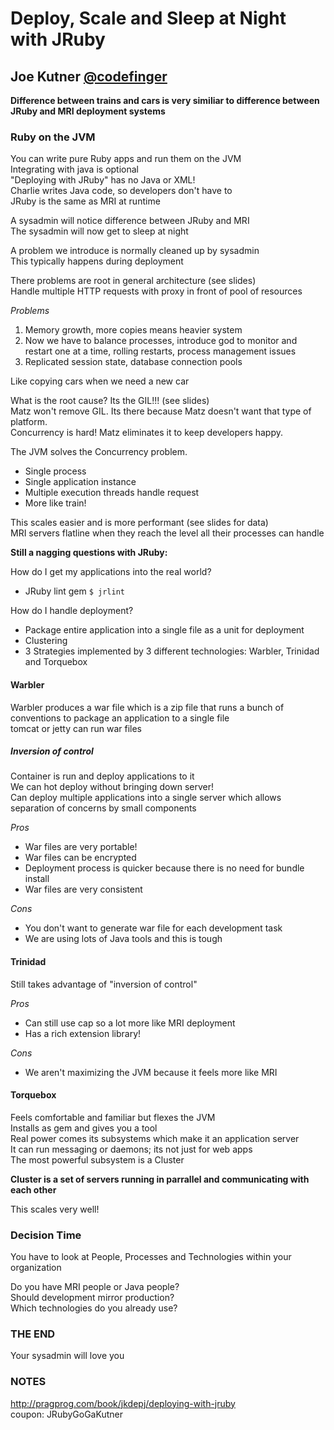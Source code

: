 # Deploy, Scale and Sleep at Night with JRuby
## Joe Kutner [@codefinger](https://twitter.com/codefinger)

**Difference between trains and cars is very similiar to difference between JRuby and MRI deployment systems**

### Ruby on the JVM
You can write pure Ruby apps and run them on the JVM   
Integrating with java is optional   
"Deploying with JRuby" has no Java or XML!   
Charlie writes Java code, so developers don't have to   
JRuby is the same as MRI at runtime   

A sysadmin will notice difference between JRuby and MRI   
The sysadmin will now get to sleep at night

A problem we introduce is normally cleaned up by sysadmin   
This typically happens during deployment

There problems are root in general architecture (see slides)   
Handle multiple HTTP requests with proxy in front of pool of resources 

*Problems*
  1. Memory growth, more copies means heavier system
  2. Now we have to balance processes, introduce god to monitor and
     restart one at a time, rolling restarts, process management issues
  3. Replicated session state, database connection pools

Like copying cars when we need a new car

What is the root cause? Its the GIL!!! (see slides)   
Matz won't remove GIL. Its there because Matz doesn't want that type of platform.   
Concurrency is hard! Matz eliminates it to keep developers happy.   

The JVM solves the Concurrency problem.
 * Single process
 * Single application instance
 * Multiple execution threads handle request
 * More like train!

This scales easier and is more performant (see slides for data)    
MRI servers flatline when they reach the level all their processes can handle

**Still a nagging questions with JRuby:**

How do I get my applications into the real world?
  * JRuby lint gem `$ jrlint`

How do I handle deployment?
  * Package entire application into a single file as a unit for
    deployment
  * Clustering
  * 3 Strategies implemented by 3 different technologies: Warbler,
    Trinidad and Torquebox

#### Warbler
Warbler produces a war file which is a zip file that runs a bunch of conventions to package an application to a single file   
tomcat or jetty can run war files

##### Inversion of control
Container is run and deploy applications to it   
We can hot deploy without bringing down server!   
Can deploy multiple applications into a single server which allows separation of concerns by small components

*Pros*
 * War files are very portable!
 * War files can be encrypted
 * Deployment process is quicker because there is no need for bundle install
 * War files are very consistent
  
*Cons*
 * You don't want to generate war file for each development task
 * We are using lots of Java tools and this is tough
  
#### Trinidad
Still takes advantage of "inversion of control"

*Pros*
 * Can still use cap so a lot more like MRI deployment
 * Has a rich extension library!

*Cons*
 * We aren't maximizing the JVM because it feels more like MRI

#### Torquebox
Feels comfortable and familiar but flexes the JVM   
Installs as gem and gives you a tool   
Real power comes its subsystems which make it an application server   
It can run messaging or daemons; its not just for web apps   
The most powerful subsystem is a Cluster

**Cluster is a set of servers running in parrallel and communicating with each other**

This scales very well!

### Decision Time
You have to look at People, Processes and Technologies within your organization

Do you have MRI people or Java people?   
Should development mirror production?   
Which technologies do you already use?

### THE END
Your sysadmin will love you

### NOTES
http://pragprog.com/book/jkdepj/deploying-with-jruby   
coupon: JRubyGoGaKutner



